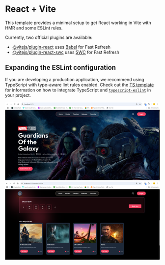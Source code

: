 # React + Vite

This template provides a minimal setup to get React working in Vite with HMR and some ESLint rules.

Currently, two official plugins are available:

- [@vitejs/plugin-react](https://github.com/vitejs/vite-plugin-react/blob/main/packages/plugin-react) uses [Babel](https://babeljs.io/) for Fast Refresh
- [@vitejs/plugin-react-swc](https://github.com/vitejs/vite-plugin-react/blob/main/packages/plugin-react-swc) uses [SWC](https://swc.rs/) for Fast Refresh

## Expanding the ESLint configuration

If you are developing a production application, we recommend using TypeScript with type-aware lint rules enabled. Check out the [TS template](https://github.com/vitejs/vite/tree/main/packages/create-vite/template-react-ts) for information on how to integrate TypeScript and [`typescript-eslint`](https://typescript-eslint.io) in your project.

![image alt](https://github.com/atulmunesh07/Movie-Ticket/blob/622204b4ca3dd2c4eb8add874a6911c8f156c1ea/public/Screenshot3.png)
![image alt](https://github.com/atulmunesh07/Movie-Ticket/blob/32e6cdba1ad573b3344f24772a0b4646a1fcb693/public/Screenshot.png)








